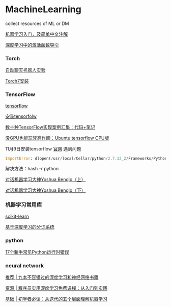 # MachineLearning
collect resources of ML or DM

[机器学习入门，及简单中文注解](http://mp.weixin.qq.com/s/dNBZyh0eKqXMj_OwVbxY7Q)

[深度学习中的激活函数导引](http://mp.weixin.qq.com/s/kkWTg8sxq9C5Hue8Z0cY4w)

### Torch

[自动聊天机器人实验](https://ask.julyedu.com/question/7410)

[Torch7安装](http://blog.csdn.net/a130737/article/details/45745467)


### TensorFlow

[tensorflow](https://github.com/tensorflow)

[安装tensorfolw](https://github.com/tensorflow/tensorflow/blob/master/tensorflow/g3doc/get_started/os_setup.md)

[数十种TensorFlow实现案例汇集：代码+笔记](http://chuansong.me/n/983353442162)

[没GPU也能玩梵高作画：Ubuntu tensorflow CPU版](http://blog.csdn.net/v_july_v/article/details/52683959)

11月9日安装tensorflow
[官网](https://www.tensorflow.org/versions/master/get_started/os_setup.html#download-and-setup)
遇到问题
```python
ImportError: dlopen(/usr/local/Cellar/python/2.7.12_2/Frameworks/Python.framework/Versions/2.7/lib/python2.7/lib-dynload/_io.so, 2): Symbol not found: __PyCodecInfo_GetIncrementalDecoder
```
解决方法：hash -r python


[对话机器学习大神Yoshua Bengio（上）](http://www.infoq.com/cn/articles/ask-yoshua-bengio)

[对话机器学习大神Yoshua Bengio（下）](http://www.infoq.com/cn/articles/ask-yoshua-bengio-2)

### 机器学习常用库
[scikit-learn](http://scikit-learn.org/stable/)

[基于深度学习的分词系统](https://github.com/koth/kcws)


### python
[17个新手常见Python运行时错误](https://www.oschina.net/question/89964_62779)

### neural network
[推荐 | 九本不容错过的深度学习和神经网络书籍](http://mp.weixin.qq.com/s/5isSeQ_ynZRIpk4FZJYcyQ)

[资源 | 程序员实用深度学习免费课程：从入门到实践](http://mp.weixin.qq.com/s/qpZUgBo_EgScJ9acPaVflw)

[基础 | 初学者必读：从迭代的五个层面理解机器学习](http://mp.weixin.qq.com/s/F3KueGU53KGRymRbxpp9uw)
